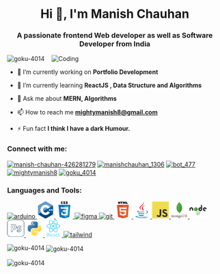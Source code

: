 
<h1 align="center">Hi 👋, I'm Manish Chauhan</h1>
<h3 align="center">A passionate frontend Web developer as well as Software Developer from India</h3>
<img align ="right" alt=" Coding" width="400" src="https://miro.medium.com/v2/resize:fit:2000/1*-ntL3Dsvc-dJ5cLGRtSuEw.gif"/>

<p align="left"> <img src="https://komarev.com/ghpvc/?username=goku-4014&label=Profile%20views&color=0e75b6&style=flat" alt="goku-4014" /> </p>

- 🔭 I’m currently working on **Portfolio Development**

- 🌱 I’m currently learning **ReactJS , Data Structure and Algorithms**

- 💬 Ask me about **MERN, Algorithms**

- 📫 How to reach me **mightymanish8@gmail.com**

- ⚡ Fun fact **I think I have a dark Humour.**

<h3 align="left">Connect with me:</h3>
<p align="left">
<a href="https://linkedin.com/in/manish-chauhan-426281279" target="blank"><img align="center" src="https://raw.githubusercontent.com/rahuldkjain/github-profile-readme-generator/master/src/images/icons/Social/linked-in-alt.svg" alt="manish-chauhan-426281279" height="30" width="40" /></a>
<a href="https://instagram.com/manishchauhan_1306" target="blank"><img align="center" src="https://raw.githubusercontent.com/rahuldkjain/github-profile-readme-generator/master/src/images/icons/Social/instagram.svg" alt="manishchauhan_1306" height="30" width="40" /></a>
<a href="https://www.codechef.com/users/bot_477" target="blank"><img align="center" src="https://cdn.jsdelivr.net/npm/simple-icons@3.1.0/icons/codechef.svg" alt="bot_477" height="30" width="40" /></a>
<a href="https://www.hackerrank.com/mightymanish8" target="blank"><img align="center" src="https://raw.githubusercontent.com/rahuldkjain/github-profile-readme-generator/master/src/images/icons/Social/hackerrank.svg" alt="mightymanish8" height="30" width="40" /></a>
<!-- <a href="https://codeforces.com/profile/goku-4014" target="blank"><img align="center" src="https://raw.githubusercontent.com/rahuldkjain/github-profile-readme-generator/master/src/images/icons/Social/codeforces.svg" alt="goku-4014" height="30" width="40" /></a> -->
<a href="https://www.leetcode.com/goku_4014" target="blank"><img align="center" src="https://raw.githubusercontent.com/rahuldkjain/github-profile-readme-generator/master/src/images/icons/Social/leet-code.svg" alt="goku_4014" height="30" width="40" /></a>
</p>

<h3 align="left">Languages and Tools:</h3>
<p align="left"> <a href="https://www.arduino.cc/" target="_blank" rel="noreferrer"> <img src="https://cdn.worldvectorlogo.com/logos/arduino-1.svg" alt="arduino" width="40" height="40"/> </a> <a href="https://www.w3schools.com/cpp/" target="_blank" rel="noreferrer"> <img src="https://raw.githubusercontent.com/devicons/devicon/master/icons/cplusplus/cplusplus-original.svg" alt="cplusplus" width="40" height="40"/> </a> <a href="https://www.w3schools.com/css/" target="_blank" rel="noreferrer"> <img src="https://raw.githubusercontent.com/devicons/devicon/master/icons/css3/css3-original-wordmark.svg" alt="css3" width="40" height="40"/> </a> <a href="https://www.figma.com/" target="_blank" rel="noreferrer"> <img src="https://www.vectorlogo.zone/logos/figma/figma-icon.svg" alt="figma" width="40" height="40"/> </a> <a href="https://git-scm.com/" target="_blank" rel="noreferrer"> <img src="https://www.vectorlogo.zone/logos/git-scm/git-scm-icon.svg" alt="git" width="40" height="40"/> </a> <a href="https://www.w3.org/html/" target="_blank" rel="noreferrer"> <img src="https://raw.githubusercontent.com/devicons/devicon/master/icons/html5/html5-original-wordmark.svg" alt="html5" width="40" height="40"/> </a> <a href="https://www.java.com" target="_blank" rel="noreferrer"> <img src="https://raw.githubusercontent.com/devicons/devicon/master/icons/java/java-original.svg" alt="java" width="40" height="40"/> </a> <a href="https://developer.mozilla.org/en-US/docs/Web/JavaScript" target="_blank" rel="noreferrer"> <img src="https://raw.githubusercontent.com/devicons/devicon/master/icons/javascript/javascript-original.svg" alt="javascript" width="40" height="40"/> </a> <a href="https://www.mongodb.com/" target="_blank" rel="noreferrer"> <img src="https://raw.githubusercontent.com/devicons/devicon/master/icons/mongodb/mongodb-original-wordmark.svg" alt="mongodb" width="40" height="40"/> </a> <a href="https://nodejs.org" target="_blank" rel="noreferrer"> <img src="https://raw.githubusercontent.com/devicons/devicon/master/icons/nodejs/nodejs-original-wordmark.svg" alt="nodejs" width="40" height="40"/> </a> <a href="https://www.photoshop.com/en" target="_blank" rel="noreferrer"> <img src="https://raw.githubusercontent.com/devicons/devicon/master/icons/photoshop/photoshop-line.svg" alt="photoshop" width="40" height="40"/> </a> <a href="https://www.python.org" target="_blank" rel="noreferrer"> <img src="https://raw.githubusercontent.com/devicons/devicon/master/icons/python/python-original.svg" alt="python" width="40" height="40"/> </a> <a href="https://reactjs.org/" target="_blank" rel="noreferrer"> <img src="https://raw.githubusercontent.com/devicons/devicon/master/icons/react/react-original-wordmark.svg" alt="react" width="40" height="40"/> </a> <a href="https://tailwindcss.com/" target="_blank" rel="noreferrer"> <img src="https://www.vectorlogo.zone/logos/tailwindcss/tailwindcss-icon.svg" alt="tailwind" width="40" height="40"/> </a> </p>

<p><img align="left" src="https://github-readme-stats.vercel.app/api/top-langs?username=goku-4014&show_icons=true&locale=en&layout=compact" alt="goku-4014" /></p>

<p>&nbsp;<img align="center" src="https://github-readme-stats.vercel.app/api?username=goku-4014&show_icons=true&locale=en" alt="goku-4014" /></p>

<p><img align="center" src="https://github-readme-streak-stats.herokuapp.com/?user=goku-4014&" alt="goku-4014" /></p>
